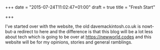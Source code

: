 +++
date = "2015-07-24T11:02:47+01:00"
draft = true
title = "Fresh Start"

+++

I've started over with the website, the old davemackintosh.co.uk is nowt-but-a redirect to here and the difference is that this blog will be a lot less about tech which is going to be over at https://newworld.codes and this website will be for my opinions, stories and general ramblings.
